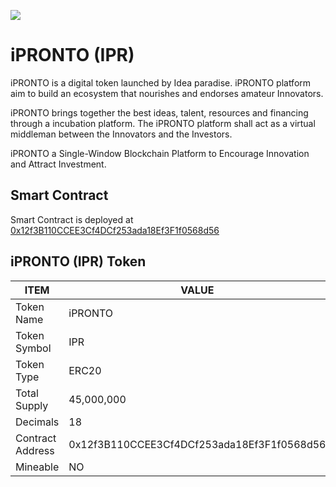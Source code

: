 <a href="https://iprontocoin.com" target="_blank"><img src="http://www.iprontocoin.com/images/logo.png"></a>

# iPRONTO (IPR)

iPRONTO is a digital token launched by Idea paradise. iPRONTO platform aim to build an ecosystem that nourishes and endorses amateur Innovators.

iPRONTO brings together the best ideas, talent, resources and financing through a incubation platform. The iPRONTO platform shall act as a virtual middleman between the Innovators and the Investors.

iPRONTO a Single-Window Blockchain Platform to Encourage Innovation and Attract Investment.

## Smart Contract
Smart Contract is deployed at [0x12f3B110CCEE3Cf4DCf253ada18Ef3F1f0568d56](https://etherscan.io/address/0x12f3B110CCEE3Cf4DCf253ada18Ef3F1f0568d56)


## iPRONTO (IPR) Token

| ITEM                             | VALUE                         |
| -------------------------------- | ----------------------------- |
| Token Name                       | iPRONTO                       |
| Token Symbol                     | IPR                           |
| Token Type                       | ERC20                         |
| Total Supply                     | 45,000,000                    |
| Decimals                          | 18                            |
| Contract Address                 | 0x12f3B110CCEE3Cf4DCf253ada18Ef3F1f0568d56                    |
| Mineable                         | NO                            |


